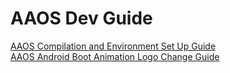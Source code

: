 # AAOS Dev Guide

[AAOS Compilation and Environment Set Up Guide](https://medium.com/@zhuochengxiong/aaos-env-compilation-guide-9442f69ca492)  
[AAOS Android Boot Animation Logo Change Guide](https://medium.com/@zhuochengxiong/android-boot-animation-guide-19ead89a9ddb)